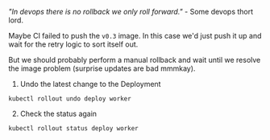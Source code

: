 *"In devops there is no rollback we only roll forward."* - Some devops thort lord.

Maybe CI failed to push the `v0.3` image. In this case we'd just push it up and wait for the retry logic to sort itself out.

But we should probably perform a manual rollback and wait until we resolve the image problem (surprise updates are bad mmmkay).

1. Undo the latest change to the Deployment

```execute
kubectl rollout undo deploy worker
```

2. Check the status again

```execute
kubectl rollout status deploy worker
```